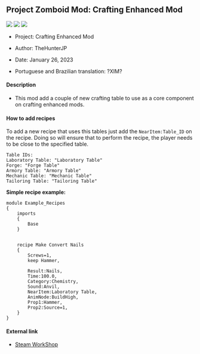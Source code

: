 ## Project Zomboid Mod: Crafting Enhanced Mod
![](https://img.shields.io/badge/ProjectZomboid-41.78-orange)
![](https://img.shields.io/badge/language-lua-blue)
![](https://img.shields.io/badge/version-1.0.1-green)
* Project: Crafting Enhanced Mod
* Author: TheHunterJP
* Date: January 26, 2023

* Portuguese and Brazilian translation: ?XIM?

#### Description
* This mod add a couple of new crafting table to use as a core component on crafting enhanced mods.

#### How to add recipes

To add a new recipe that uses this tables just add the `NearItem:Table_ID` on the recipe. Doing so will ensure that to
perform the recipe, the player needs to be close to the specified table.


```
Table IDs:
Laboratory Table: "Laboratory Table"
Forge: "Forge Table"
Armory Table: "Armory Table"
Mechanic Table: "Mechanic Table"
Tailoring Table: "Tailoring Table"
```

**Simple recipe example:**
```
module Example_Recipes
{
	imports
	{
		Base
	}


    recipe Make Convert Nails
    {
        Screws=1,
        keep Hammer,

        Result:Nails,
        Time:100.0,
        Category:Chemistry,
        Sound:Anvil,
        NearItem:Laboratory Table,
        AnimNode:BuildHigh,
        Prop1:Hammer,
        Prop2:Source=1,
    }
}
```

#### External link
* [Steam WorkShop](https://steamcommunity.com/sharedfiles/filedetails/?id=2923979345)
